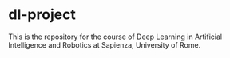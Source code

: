 # dl-project
This is the repository for the course of Deep Learning in Artificial Intelligence and Robotics at Sapienza, University of Rome.

